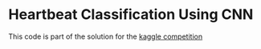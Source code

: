 # Heartbeat Classification Using CNN
This code is part of the solution for the [kaggle competition](https://www.kaggle.com/competitions/deep-learning-course-midterm)
